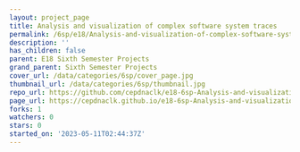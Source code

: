 ```yaml
---
layout: project_page
title: Analysis and visualization of complex software system traces
permalink: /6sp/e18/Analysis-and-visualization-of-complex-software-system-traces/
description: ''
has_children: false
parent: E18 Sixth Semester Projects
grand_parent: Sixth Semester Projects
cover_url: /data/categories/6sp/cover_page.jpg
thumbnail_url: /data/categories/6sp/thumbnail.jpg
repo_url: https://github.com/cepdnaclk/e18-6sp-Analysis-and-visualization-of-complex-software-system-traces
page_url: https://cepdnaclk.github.io/e18-6sp-Analysis-and-visualization-of-complex-software-system-traces
forks: 1
watchers: 0
stars: 0
started_on: '2023-05-11T02:44:37Z'
---
```


